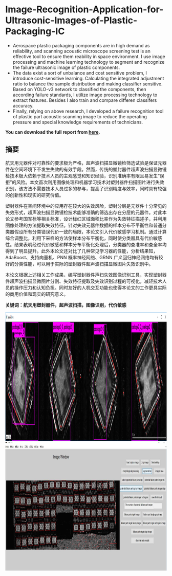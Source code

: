# Image-Recognition-Application-for-Ultrasonic-Images-of-Plastic-Packaging-IC
- Aerospace plastic packaging components are in high demand as reliability, and scanning acoustic microscope screening test is an effective tool to ensure them reability in space environment. I use image processing and machine learning technology to segment and recognize the failure ultrasonic image of plastic components.
- The data exist a sort of unbalance and cost sensitive problem, I introduce cost-sensitive learning. Calculating the integrated adjustment ratio to balance the sample distribution and making classifier sensitive. Based on YOLO-v3 network to classified the components, then according failure standards, I utilize image processing technology to extract features. Besides I also train and compare differen classifers accuracy.
- Finally, relying on above research, I developed a failure recognition tool of plastic part acoustic scanning image to reduce the operating pressure and special knowledge requirements of technicians.

**You can download the full report from [here](https://github.com/PrideLee/Image-Recognition-Application-for-Ultrasonic-Images-of-Plastic-Packaging-IC/blob/master/Image%20Recognition%20Application%20for%20Ultrasonic%20Images%20of%20Plastic%20Packaging%20IC.pdf).**

## 摘要
航天用元器件对可靠性的要求极为严格，超声波扫描显微镜检筛选试验是保证元器件在空间环境下不发生失效的有效手段。然而，传统的塑封器件超声波扫描显微镜检技术极大依赖于技术人员的主观感觉和知识经验，识别准确率有限且易发生“误拒”的风险。本文首次利用图像处理和机器学习技术对塑封器件扫描图片进行失效识别，该方法不需要技术人员过多的参与，提高了识别精度与效率，同时具有较强的创新性和现实的研究价值。

塑封器件在空间环境中的应用存在较大的失效风险，塑封分层是元器件十分常见的失效形式，超声波扫描显微镜检技术能够准确的筛选出存在分层的元器件。对此本论文参考国军标等相关标准，设计标红区域面积比率作为失效特征描述子，并利用图像处理的方法提取失效特征。针对失效元器件数据的样本分布不平衡性和普通分类器假设所有分类错误代价一致的局限，本论文引入代价敏感学习机制。通过计算综合调整比，利用下采样的方法使样本分布平衡化，同时使分类器具有代价敏感性。结果表明经过代价敏感和样本分布平衡化处理后，分类器的查准率和查全率均得到了明显提升。此外本论文还对比了几种常见学习器的性能，分析结果知，AdaBoost、支持向量机、PNN 概率神经网络、GRNN 广义回归神经网络均有较好的分类性能，可以用于实际的塑封器件超声波扫描显微图片失效识别中。

本论文根据上述相关工作成果，编写塑封器件声扫失效图像识别工具，实现塑封器件超声波扫描显微图片分割、失效特征提取及失效识别过程的可视化，减轻技术人员的操作压力和认知负担。同时友好的人机交互功能也使得本论文的工作更具实际的商用价值和现实的研究意义。

**关键词：航天用塑封器件，超声波扫描，图像识别，代价敏感**

<div align=center><img width="800" height="400" src="https://github.com/PrideLee/Image-Recognition-Application-for-Ultrasonic-Images-of-Plastic-Packaging-IC/blob/master/reform_1.png"/></div>

<div align=center><img width="700" height="400" src="https://github.com/PrideLee/Image-Recognition-Application-for-Ultrasonic-Images-of-Plastic-Packaging-IC/blob/master/tool.png"/></div>


